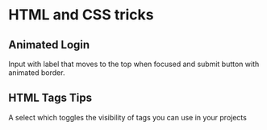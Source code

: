 # HTML and CSS tricks

## Animated Login

Input with label that moves to the top when focused and submit button with animated border.

## HTML Tags Tips

A select which toggles the visibility of tags you can use in your projects